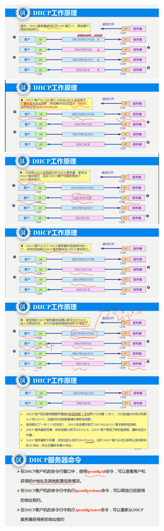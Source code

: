 ![](./src/2023-09-18_123047.png)
![](./src/2023-09-18_123116.png)
![](./src/2023-09-18_123215.png)
![](./src/2023-09-18_123240.png)
![](./src/2023-09-18_123320.png)
![](./src/2023-09-18_123353.png)
![](./src/2023-09-18_123825.png)
